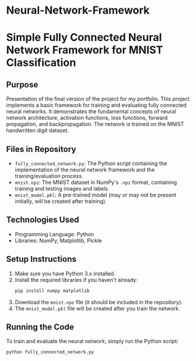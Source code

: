 # Neural-Network-Framework

# Simple Fully Connected Neural Network Framework for MNIST Classification

## Purpose

Presentation of the final version of the project for my portfolio. This project implements a basic framework for training and evaluating fully connected neural networks. It demonstrates the fundamental concepts of neural network architecture, activation functions, loss functions, forward propagation, and backpropagation. The network is trained on the MNIST handwritten digit dataset.

## Files in Repository

* `fully_connected_network.py`: The Python script containing the implementation of the neural network framework and the training/evaluation process.
* `mnist.npz`: The MNIST dataset in NumPy's `.npz` format, containing training and testing images and labels.
* `mnist_model.pkl`: A pre-trained model (may or may not be present initially, will be created after training).

## Technologies Used

* Programming Language: Python
* Libraries: NumPy, Matplotlib, Pickle

## Setup Instructions

1.  Make sure you have Python 3.x installed.
2.  Install the required libraries if you haven't already:
    ```bash
    pip install numpy matplotlib
    ```
3.  Download the `mnist.npz` file (it should be included in the repository).
4.  The `mnist_model.pkl` file will be created after you train the network.

## Running the Code

To train and evaluate the neural network, simply run the Python script:

```bash
python fully_connected_network.py
